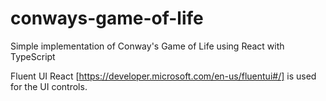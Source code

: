 # conways-game-of-life
Simple implementation of Conway's Game of Life using React with TypeScript

Fluent UI React [https://developer.microsoft.com/en-us/fluentui#/] is used for the UI controls. 